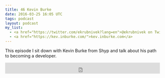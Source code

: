 ```yaml
---
title: 46 Kevin Burke
date: 2016-03-25 16:05 UTC
tags: podcast
layout: podcast
my_list:
  - <a href="https://twitter.com/ekrubnivek?lang=en">@ekrubnivek on Twitter</a>
  - <a href="https://kev.inburke.com/">kev.inburke.com</a>
---
```


This episode I sit down with Kevin Burke from Shyp and talk about his path to becoming a developer.

<iframe frameborder='0' height='36px' scrolling='no' seamless src='https://simplecast.com/e/33719?style=light' width='100%'></iframe>
